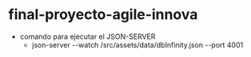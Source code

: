 # final-proyecto-agile-innova


- comando para ejecutar el JSON-SERVER 
    - json-server --watch /src/assets/data/dbInfinity.json --port 4001